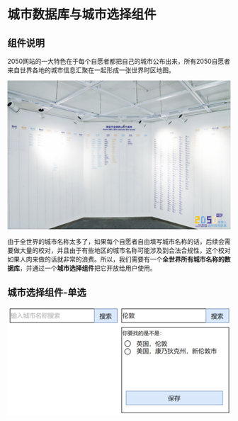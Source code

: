 # 城市数据库与城市选择组件

## 组件说明

2050网站的一大特色在于每个自愿者都把自己的城市公布出来，所有2050自愿者来自世界各地的城市信息汇聚在一起形成一张世界时区地图。

![](../3/city-wall.jpg)

由于全世界的城市名称太多了，如果每个自愿者自由填写城市名称的话，后续会需要做大量的校对，并且由于有些地区的城市名称可能涉及到合法合规性，这个校对如果人肉来做的话就非常的浪费。所以，我们需要有一个**全世界所有城市名称的数据库**，并通过一个**城市选择组件**把它开放给用户使用。

## 城市选择组件-单选

![](../3/city-selector.png)